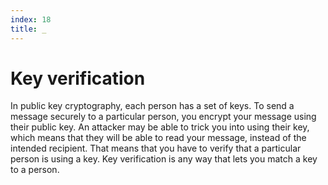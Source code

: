 ```yaml
---
index: 18
title: _
---
```

# Key verification

In public key cryptography, each person has a set of keys. To send a message securely to a particular person, you encrypt your message using their public key. An attacker may be able to trick you into using their key, which means that they will be able to read your message, instead of the intended recipient. That means that you have to verify that a particular person is using a key. Key verification is any way that lets you match a key to a person.